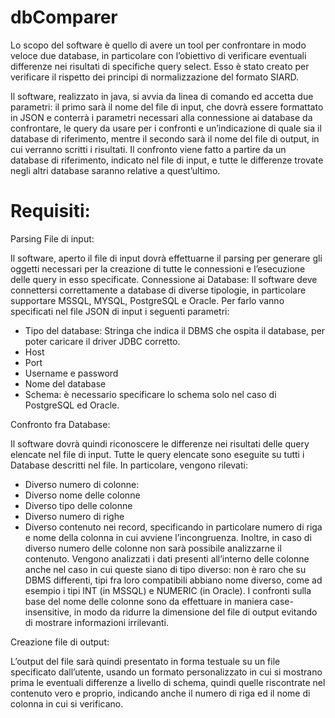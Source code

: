 # dbComparer
Lo scopo del software è quello di avere un tool per confrontare in modo veloce due database, in particolare con l’obiettivo di verificare eventuali differenze nei risultati di specifiche query select. Esso è stato creato per verificare il rispetto dei principi di normalizzazione del formato SIARD.

Il software, realizzato in java, si avvia da linea di comando ed accetta due parametri: il primo sarà il nome del file di input, che dovrà essere formattato in JSON e conterrà i parametri necessari alla connessione ai database da confrontare, le query da usare per i confronti e un’indicazione di quale sia il database di riferimento, mentre il secondo sarà il nome del file di output, in cui verranno scritti i risultati. Il confronto viene fatto a partire da un database di riferimento, indicato nel file di input, e tutte le differenze trovate negli altri database saranno relative a quest’ultimo. 
# Requisiti:
Parsing File di input:

Il software, aperto il file di input dovrà effettuarne il parsing per generare gli oggetti necessari per la creazione di tutte le connessioni e l’esecuzione delle query in esso specificate.
Connessione ai Database:
Il software deve connettersi correttamente a database di diverse tipologie, in particolare supportare MSSQL, MYSQL, PostgreSQL e Oracle. Per farlo vanno specificati nel file JSON di input i seguenti parametri: 
-	Tipo del database: Stringa che indica il DBMS che ospita il database, per poter caricare il driver JDBC corretto.
-	Host
-	Port
-	Username e password
-	Nome del database
-	Schema: è necessario specificare lo schema solo nel caso di PostgreSQL ed Oracle.

Confronto fra Database:

Il software dovrà quindi riconoscere le differenze nei risultati delle query elencate nel file di input. Tutte le query elencate sono eseguite su tutti i Database descritti nel file. In particolare, vengono rilevati:
-	Diverso numero di colonne: 
-	Diverso nome delle colonne
-	Diverso tipo delle colonne
-	Diverso numero di righe
-	Diverso contenuto nei record, specificando in particolare numero di riga e nome della colonna in cui avviene l’incongruenza.
Inoltre, in caso di diverso numero delle colonne non sarà possibile analizzarne il contenuto. Vengono analizzati i dati presenti all’interno delle colonne anche nel caso in cui queste siano di tipo diverso: non è raro che su DBMS differenti, tipi fra loro compatibili abbiano nome diverso, come ad esempio i tipi INT (in MSSQL) e NUMERIC (in Oracle). I confronti sulla base del nome delle colonne sono da effettuare in maniera case-insensitive, in modo da ridurre la dimensione del file di output evitando di mostrare informazioni irrilevanti.

Creazione file di output:

L’output del file sarà quindi presentato in forma testuale su un file specificato dall’utente, usando un formato personalizzato in cui si mostrano prima le eventuali differenze a livello di schema, quindi quelle riscontrate nel contenuto vero e proprio, indicando anche il numero di riga ed il nome di colonna in cui si verificano.
